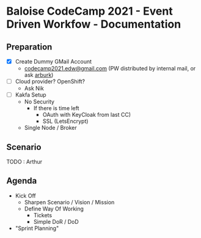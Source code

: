 # Baloise CodeCamp 2021 - Event Driven Workfow - Documentation

## Preparation
- [x] Create Dummy GMail Account
  - codecamp2021.edw@gmail.com (PW distributed by internal mail, or ask [arburk](https://github.com/arburk))
- [ ] Cloud provider? OpenShift?
  - Ask Nik
- [ ] Kakfa Setup
  - No Security
    - If there is time left
      - OAuth with KeyCloak from last CC)
      - SSL (LetsEncrypt)
  - Single Node / Broker

## Scenario
TODO : Arthur

## Agenda
- Kick Off
  - Sharpen Scenario / Vision / Mission
  - Define Way Of Working
    - Tickets
    - Simple DoR / DoD
- "Sprint Planning"
